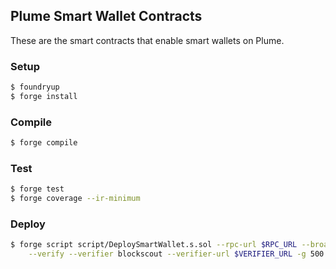 ## Plume Smart Wallet Contracts

These are the smart contracts that enable smart wallets on Plume.

### Setup

```bash
$ foundryup
$ forge install
```

### Compile

```bash
$ forge compile
```

### Test

```bash
$ forge test
$ forge coverage --ir-minimum
```

### Deploy

```bash
$ forge script script/DeploySmartWallet.s.sol --rpc-url $RPC_URL --broadcast \
    --verify --verifier blockscout --verifier-url $VERIFIER_URL -g 500 --legacy
```

